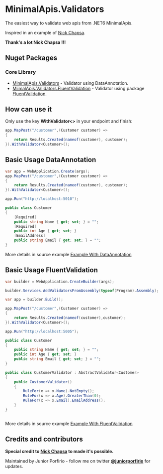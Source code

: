 # MinimalApis.Validators
The easiest way to validate web apis from .NET6 MinimalApis.

Inspired in an example of [Nick Chapsa](https://github.com/Elfocrash).

<b>Thank's a lot Nick Chapsa !!!</b>

## Nuget Packages

### Core Library

* [MinimalApis.Validators](src/MinimalApis.Validators/DataAnnotationValidatorExtension.cs) - Validator using DataAnnotation.
* [MiimalApis.Validators.FluentValidation](src/MinimalValidator/FluentValidationExtension.cs) - Validator using package [FluentValidation](https://fluentvalidation.net/).

## How can use it
Only use the key <b>WithValidator<></b> in your endpoint and finish:
```csharp
app.MapPost("/customer",(Customer customer) =>
{
    return Results.Created(nameof(customer), customer);
}).WithValidator<Customer>();
```

## Basic Usage DataAnnotation

```csharp
var app = WebApplication.Create(args);
app.MapPost("/customer",(Customer customer) =>
{
    return Results.Created(nameof(customer), customer);
}).WithValidator<Customer>();

app.Run("http://localhost:5010");

public class Customer
{
    [Required]
    public string Name { get; set; } = "";
    [Required]
    public int Age { get; set; }
    [EmailAddress]
    public string Email { get; set; } = "";
}


```
More details in source example [Example With DataAnnotation](samples/ExampleWithValidatorDataAnnotation)


## Basic Usage FluentValidation

```csharp
var builder = WebApplication.CreateBuilder(args);

builder.Services.AddValidatorsFromAssembly(typeof(Program).Assembly);

var app = builder.Build();

app.MapPost("/customer",(Customer customer) =>
{
    return Results.Created(nameof(customer),customer);
}).WithValidator<Customer>();

app.Run("http://localhost:5005");

public class Customer
{
    public string Name { get; set; } = "";
    public int Age { get; set; }
    public string Email { get; set; } = "";
}

public class CustomerValidator : AbstractValidator<Customer>
{
    public CustomerValidator()
    {
        RuleFor(x => x.Name).NotEmpty();
        RuleFor(x => x.Age).GreaterThan(0);
        RuleFor(x => x.Email).EmailAddress();
    }
}



```
More details in source example [Example With FluentValidation](samples/ExampleWithValidatorFluentValidation)

## Credits and contributors


<b>Special credit to [Nick Chapsa](https://github.com/Elfocrash) to made it's possible.</b>


Maintained by Junior Porfirio - follow me  on twitter **[@juniorporfirio](https://twitter.com/juniorporfirio)** for updates.
